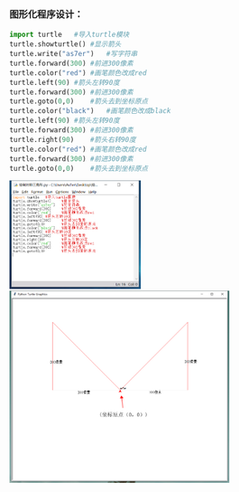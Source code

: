 ### 图形化程序设计：

```python
import turtle	#导入turtle模块
turtle.showturtle()	#显示箭头
turtle.write("as7er")	#写字符串
turtle.forward(300)	#前进300像素
turtle.color("red")	#画笔颜色改成red
turtle.left(90)	#箭头左转90度
turtle.forward(300)	#前进300像素
turtle.goto(0,0)	#箭头去到坐标原点
turtle.color("black")	#画笔颜色改成black
turtle.left(90)	#箭头左转90度
turtle.forward(300)	#前进300像素
turtle.right(90)	#箭头右转90度
turtle.color("red")	#画笔颜色改成red
turtle.forward(300)	#前进300像素
turtle.goto(0,0)	#箭头去到坐标原点

```

<img src="https://github.com/as7er/Python-Study-Notes/blob/02ed13441e6eca3da8d1af7a60a6b0051aa02249/images/%E7%BB%98%E5%88%B6%E5%AF%B9%E7%A7%B0%E4%B8%89%E8%A7%92%E5%BD%A2%EF%BC%88IDLE%EF%BC%89.png" alt="绘制对称三角形（IDLE）" style="zoom:40%;" />

<img src="https://github.com/as7er/Python-Study-Notes/blob/b64faf4dd4ae9fad0bf925a262ba933aee8dc119/images/%E7%BB%98%E5%88%B6%E5%AF%B9%E7%A7%B0%E4%B8%89%E8%A7%92%E5%BD%A2%EF%BC%88%E6%A8%A1%E5%9D%97%EF%BC%89.png" alt="绘制对称三角形（模块）" style="zoom:40%;" />
